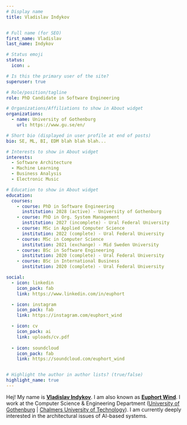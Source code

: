```yaml
---
# Display name
title: Vladislav Indykov


# Full name (for SEO)
first_name: Vladislav
last_name: Indykov

# Status emoji
status:
  icon: ☕️

# Is this the primary user of the site?
superuser: true

# Role/position/tagline
role: PhD Candidate in Software Engineering

# Organizations/Affiliations to show in About widget
organizations:
  - name: University of Gothenburg
    url: https://www.gu.se/en/

# Short bio (displayed in user profile at end of posts)
bio: SE, ML, BI, EDM blah blah blah...

# Interests to show in About widget
interests:
  - Software Architecture
  - Machine Learning
  - Business Analysis
  - Electronic Music

# Education to show in About widget
education:
  courses:
    - course: PhD in Software Engineering
      institution: 2028 (active) - University of Gothenburg 
    - course: PhD in Org. System Management
      institution: 2027 (incomplete) - Ural Federal University 
    - course: MSc in Applied Computer Science
      institution: 2022 (complete) - Ural Federal University 
    - course: MSc in Computer Science
      institution: 2021 (exchange) - Mid Sweden University
    - course: BSc in Software Engineering
      institution: 2020 (complete) - Ural Federal University
    - course: BSc in International Business
      institution: 2020 (complete) - Ural Federal University

social:
  - icon: linkedin
    icon_pack: fab
    link: https://www.linkedin.com/in/euphort

  - icon: instagram
    icon_pack: fab
    link: https://instagram.com/euphort_wind 

  - icon: cv
    icon_pack: ai
    link: uploads/cv.pdf
  
  - icon: soundcloud
    icon_pack: fab
    link: https://soundcloud.com/euphort_wind 


# Highlight the author in author lists? (true/false)
highlight_name: true
---
```


Hej! My name is <b><u>Vladislav Indykov</b></u>. I am also known as <b><u>Euphort Wind</b></u>. I work at the Computer Science & Engineering Department (<a href = "https://www.gu.se/en/computer-science-engineering" target="_blank">University of Gothenburg</a> | <a href = "https://www.chalmers.se/en/departments/cse/" target="_blank"> Chalmers University of Technology</a>). I am currently deeply interested in the architectural issues of AI-based systems. 

